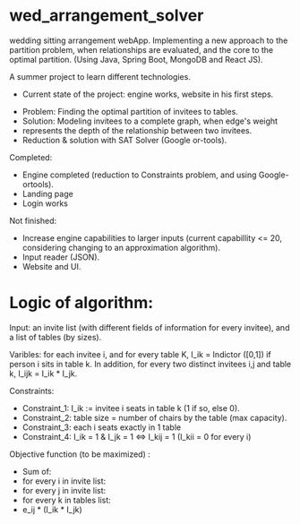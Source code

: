 # wed_arrangement_solver
wedding sitting arrangement webApp.
Implementing a new approach to the partition problem, when relationships are evaluated, and the core to the optimal partition.
(Using Java, Spring Boot, MongoDB and React JS).

A summer project to learn different technologies. 
* Current state of the project: engine works, website in his first steps.

- Problem: Finding the optimal partition of invitees to tables.
- Solution: Modeling invitees to a complete graph, when edge's weight
- represents the depth of the relationship between two invitees.
- Reduction & solution with SAT Solver (Google or-tools).

Completed:
- Engine completed (reduction to Constraints problem, and using Google-ortools). 
- Landing page
- Login works

Not finished:
- Increase engine capabilities to larger inputs (current capabillity <= 20, considering changing to an approximation algorithm).
- Input reader (JSON).
- Website and UI. 


# Logic of algorithm:
Input: an invite list (with different fields of information for every invitee), and a list of tables (by sizes).

Varibles: for each invitee i, and for every table K, I_ik = Indictor ([0,1]) if person i sits in table k.
 In addition, for every two distinct invitees i,j and table k, I_ijk = I_ik * I_jk.
 
Constraints: 
 * Constraint_1: I_ik := invitee i seats in table k (1 if so, else 0).
 * Constraint_2: table size = number of chairs by the table (max capacity).
 * Constraint_3: each i seats exactly in 1 table
 * Constraint_4: I_ik = 1 & I_jk = 1  <=> I_kij = 1 
  (I_kii =  0 for every i)

Objective function (to be maximized) : 
 - Sum of: 
- for every i in invite list: 
- for every j in invite list:
- for every k in tables list: 
- e_ij * (I_ik * I_jk)


